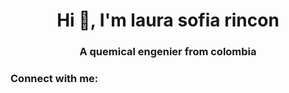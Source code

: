 <h1 align="center">Hi 👋, I'm laura sofia rincon</h1>
<h3 align="center">A quemical engenier from colombia</h3>

<h3 align="left">Connect with me:</h3>
<p align="left">
</p>
